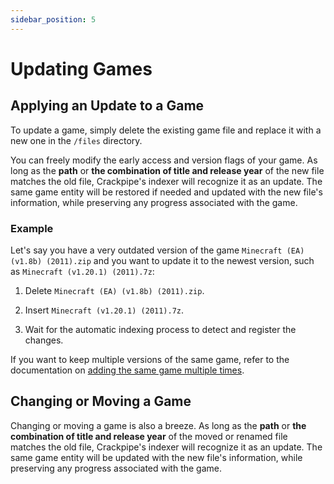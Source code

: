 ```yaml
---
sidebar_position: 5
---
```


# Updating Games

## Applying an Update to a Game

To update a game, simply delete the existing game file and replace it with a new one in the `/files` directory.

You can freely modify the early access and version flags of your game. As long as the **path** or **the combination of title and release year** of the new file matches the old file, Crackpipe's indexer will recognize it as an update. The same game entity will be restored if needed and updated with the new file's information, while preserving any progress associated with the game.

### Example

Let's say you have a very outdated version of the game `Minecraft (EA) (v1.8b) (2011).zip` and you want to update it to the newest version, such as `Minecraft (v1.20.1) (2011).7z`:

1. Delete `Minecraft (EA) (v1.8b) (2011).zip`.

2. Insert `Minecraft (v1.20.1) (2011).7z`.

3. Wait for the automatic indexing process to detect and register the changes.

If you want to keep multiple versions of the same game, refer to the documentation on [adding the same game multiple times](adding-games.md#adding-the-same-game-multiple-times).

## Changing or Moving a Game

Changing or moving a game is also a breeze. As long as the **path** or **the combination of title and release year** of the moved or renamed file matches the old file, Crackpipe's indexer will recognize it as an update. The same game entity will be updated with the new file's information, while preserving any progress associated with the game.
